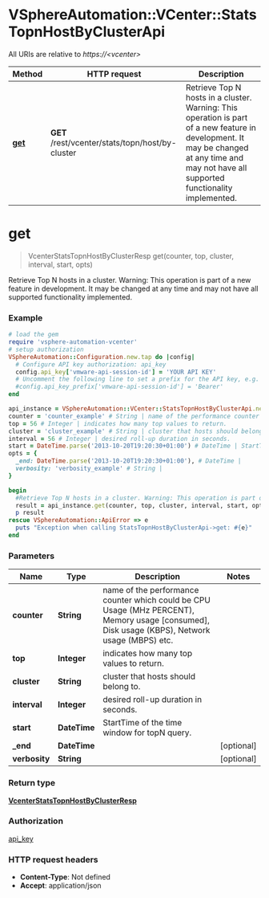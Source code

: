 # VSphereAutomation::VCenter::StatsTopnHostByClusterApi

All URIs are relative to *https://&lt;vcenter&gt;*

Method | HTTP request | Description
------------- | ------------- | -------------
[**get**](StatsTopnHostByClusterApi.md#get) | **GET** /rest/vcenter/stats/topn/host/by-cluster | Retrieve Top N hosts in a cluster. Warning: This operation is part of a new feature in development. It may be changed at any time and may not have all supported functionality implemented.


# **get**
> VcenterStatsTopnHostByClusterResp get(counter, top, cluster, interval, start, opts)

Retrieve Top N hosts in a cluster. Warning: This operation is part of a new feature in development. It may be changed at any time and may not have all supported functionality implemented.

### Example
```ruby
# load the gem
require 'vsphere-automation-vcenter'
# setup authorization
VSphereAutomation::Configuration.new.tap do |config|
  # Configure API key authorization: api_key
  config.api_key['vmware-api-session-id'] = 'YOUR API KEY'
  # Uncomment the following line to set a prefix for the API key, e.g. 'Bearer' (defaults to nil)
  #config.api_key_prefix['vmware-api-session-id'] = 'Bearer'
end

api_instance = VSphereAutomation::VCenter::StatsTopnHostByClusterApi.new
counter = 'counter_example' # String | name of the performance counter which could be CPU Usage (MHz PERCENT), Memory usage [consumed], Disk usage (KBPS), Network usage (MBPS) etc.
top = 56 # Integer | indicates how many top values to return.
cluster = 'cluster_example' # String | cluster that hosts should belong to.
interval = 56 # Integer | desired roll-up duration in seconds.
start = DateTime.parse('2013-10-20T19:20:30+01:00') # DateTime | StartTime of the time window for topN query.
opts = {
  _end: DateTime.parse('2013-10-20T19:20:30+01:00'), # DateTime | 
  verbosity: 'verbosity_example' # String | 
}

begin
  #Retrieve Top N hosts in a cluster. Warning: This operation is part of a new feature in development. It may be changed at any time and may not have all supported functionality implemented.
  result = api_instance.get(counter, top, cluster, interval, start, opts)
  p result
rescue VSphereAutomation::ApiError => e
  puts "Exception when calling StatsTopnHostByClusterApi->get: #{e}"
end
```

### Parameters

Name | Type | Description  | Notes
------------- | ------------- | ------------- | -------------
 **counter** | **String**| name of the performance counter which could be CPU Usage (MHz PERCENT), Memory usage [consumed], Disk usage (KBPS), Network usage (MBPS) etc. | 
 **top** | **Integer**| indicates how many top values to return. | 
 **cluster** | **String**| cluster that hosts should belong to. | 
 **interval** | **Integer**| desired roll-up duration in seconds. | 
 **start** | **DateTime**| StartTime of the time window for topN query. | 
 **_end** | **DateTime**|  | [optional] 
 **verbosity** | **String**|  | [optional] 

### Return type

[**VcenterStatsTopnHostByClusterResp**](VcenterStatsTopnHostByClusterResp.md)

### Authorization

[api_key](../README.md#api_key)

### HTTP request headers

 - **Content-Type**: Not defined
 - **Accept**: application/json



